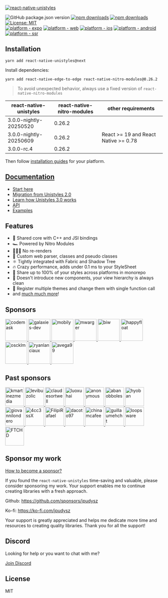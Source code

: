 [<img alt="react-native-unistyles" src="assets/banner3.png">](https://unistyl.es/)

![GitHub package.json version](https://img.shields.io/github/package-json/v/jpudysz/react-native-unistyles?style=for-the-badge)
[![npm downloads](https://img.shields.io/npm/dm/react-native-unistyles?style=for-the-badge)](https://www.npmjs.com/package/react-native-unistyles)
[![npm downloads](https://img.shields.io/npm/dt/react-native-unistyles?style=for-the-badge)](https://www.npmjs.com/package/react-native-unistyles)
[![License: MIT](https://img.shields.io/badge/License-MIT-44CD11.svg?style=for-the-badge)](https://opensource.org/licenses/MIT)
<br />
[![platform - expo](https://img.shields.io/badge/Expo-fff?style=for-the-badge&logo=expo&logoColor=black)](https://docs.expo.dev/)
[![platform - web](https://img.shields.io/badge/Web-white?logo=react&logoColor=57BDDA&style=for-the-badge)](https://www.w3.org/)
[![platform - ios](https://img.shields.io/badge/iOS-000?logo=apple&style=for-the-badge)](https://developer.apple.com/ios/)
[![platform - android](https://img.shields.io/badge/Android-44CD11?style=for-the-badge&logo=android&logoColor=white)](https://developer.android.com/)
[![platform - ssr](https://img.shields.io/badge/SSR-black?style=for-the-badge&logo=next.js&logoColor=white)](https://nextjs.org/)


## Installation

```shell
yarn add react-native-unistyles@next
```

Install dependencies:

```shell
yarn add react-native-edge-to-edge react-native-nitro-modules@0.26.2
```

> To avoid unexpected behavior, always use a fixed version of `react-native-nitro-modules`

| react-native-unistyles | react-native-nitro-modules | other requirements |
|------------------------|----------------------------|----- |
| 3.0.0-nightly-20250520 | 0.26.2                     |      |
| 3.0.0-nightly-20250609 | 0.26.2                     | React >= 19 and React Native >= 0.78 |
| 3.0.0-rc.4             | 0.26.2                     |      |

Then follow [installation guides](https://unistyl.es/v3/start/getting-started) for your platform.

## [Documentation](https://unistyl.es/)
- [Start here](https://unistyl.es/v3/start/introduction)
- [Migration from Unistyles 2.0](https://unistyl.es/v3/start/migration-guide)
- [Learn how Unistyles 3.0 works](https://unistyl.es/v3/start/how-unistyles-works)
- [API](https://unistyl.es/v3/references/stylesheet)
- [Examples](https://unistyl.es/v3/examples/examples)

## Features
- 🚀 Shared core with C++ and JSI bindings
- 🏎️ Powered by Nitro Modules
- 🦸🏼‍♂️ No re-renders
- 🦄 Custom web parser, classes and pseudo classes
- ⚛️ Tightly integrated with Fabric and Shadow Tree
- 🔥 Crazy performance, adds under 0.1 ms to your StyleSheet
- 🎳 Share up to 100% of your styles across platforms in monorepo
- 🎯 Doesn't introduce new components, your view hierarchy is always clean
- 🎨 Register multiple themes and change them with single function call
- and [much much more](https://unistyl.es/v3/start/new-features)!

## Sponsors

<a href="https://codemask.com">
    <img src="https://avatars.githubusercontent.com/u/51229884?s=200&v=4" height="70px" width="70px" alt="codemask" />
</a>
<a href="https://galaxies.dev">
     <img src="https://avatars.githubusercontent.com/u/118431096?s=200&v=4" height="70px" width="70px" alt="galaxies-dev" />
</a>
<a href="https://github.com/mobily">
     <img src="https://avatars.githubusercontent.com/u/1467712?v=4" height="70px" width="70px" alt="mobily" />
</a>
<a href="https://github.com/mwarger">
     <img src="https://avatars.githubusercontent.com/u/686823?v=4" height="70px" width="70px" alt="mwarger" />
</a>
<a href="https://github.com/biw">
     <img src="https://avatars.githubusercontent.com/u/6139501?v=4" height="70px" width="70px" alt="biw" />
</a>
<a href="https://github.com/happyfloat">
     <img src="https://avatars.githubusercontent.com/u/186333704?s=200&v=4" height="70px" width="70px" alt="happyfloat" />
</a>
<a href="https://github.com/oscklm">
     <img src="https://avatars.githubusercontent.com/u/22825865?v=4" height="70px" width="70px" alt="oscklm" />
</a>
<a href="https://github.com/ryanlanciaux">
     <img src="https://avatars.githubusercontent.com/u/85041?v=4" height="70px" width="70px" alt="ryanlanciaux" />
</a>
<a href="https://github.com/avega99">
     <img src="https://avatars.githubusercontent.com/u/177598670?v=4" height="70px" width="70px" alt="avega99" />
</a>

## Past sponsors

<a href="https://github.com/kmartinezmedia">
     <img src="https://avatars.githubusercontent.com/u/6308123?s=200&v=4" height="60px" width="60px" alt="kmartinezmedia" />
</a>
<a href="https://github.com/levibuzolic">
     <img src="https://avatars.githubusercontent.com/u/721323?v=4" height="60px" width="60px" alt="levibuzolic" />
</a>
<a href="https://github.com/claudesortwell">
     <img src="https://avatars.githubusercontent.com/u/41422239?v=4" height="60px" width="60px" alt="claudesortwell" />
</a>
<a href="https://github.com/luoxuhai">
     <img src="https://avatars.githubusercontent.com/u/37284154?v=4" height="60px" width="60px" alt="luoxuhai" />
</a>
<a href="https://github.com">
     <img src="https://avatars.githubusercontent.com/u/113348625?v=4" height="60px" width="60px" alt="anonymous" />
</a>
<a href="https://github.com/abanobboles">
     <img src="https://avatars.githubusercontent.com/u/9078953?v=4" height="60px" width="60px" alt="abanobboles" />
</a>
<a href="https://github.com/hyoban">
     <img src="https://avatars.githubusercontent.com/u/38493346?v=4" height="60px" width="60px" alt="hyoban" />
</a>
<a href="https://github.com/giovannilondero">
     <img src="https://avatars.githubusercontent.com/u/10998991?v=4" height="60px" width="60px" alt="giovannilondero" />
</a>
<a href="https://github.com/4cc3ssX">
     <img src="https://avatars.githubusercontent.com/u/57473799?v=4" height="60px" width="60px" alt="4cc3ssX" />
</a>
<a href="https://github.com/FilipiRafael">
     <img src="https://avatars.githubusercontent.com/u/61629642?v=4" height="60px" width="60px" alt="FilipiRafael" />
</a>
<a href="https://github.com/dacoto97">
     <img src="https://avatars.githubusercontent.com/u/16915053?v=4" height="60px" width="60px" alt="dacoto97" />
</a>
<a href="https://github.com/chinamcafee">
     <img src="https://avatars.githubusercontent.com/u/3439961?v=4" height="60px" width="60px" alt="chinamcafee" />
</a>
<a href="https://github.com/guillaumehcht">
     <img src="https://avatars.githubusercontent.com/u/80776475?v=4" height="60px" width="60px" alt="guillaumehcht" />
</a>
<a href="https://github.com/loopsware">
     <img src="https://avatars.githubusercontent.com/u/161434039?s=200&v=4" height="60px" width="60px" alt="loopsware" />
</a>
<a href="https://github.com/FTCHD">
     <img src="https://avatars.githubusercontent.com/u/144691102?v=4" height="60px" width="60px" alt="FTCHD" />
</a>

## Sponsor my work

[How to become a sponsor?](https://unistyl.es/v3/other/for-sponsors)

If you found the `react-native-unistyles` time-saving and valuable, please consider sponsoring my work. Your support enables me to continue creating libraries with a fresh approach.

Github: https://github.com/sponsors/jpudysz

Ko-fi: https://ko-fi.com/jpudysz

Your support is greatly appreciated and helps me dedicate more time and resources to creating quality libraries. Thank you for all the support!


## Discord
Looking for help or you want to chat with me?

[Join Discord](https://discord.gg/akGHf27P4C)


## License

MIT
